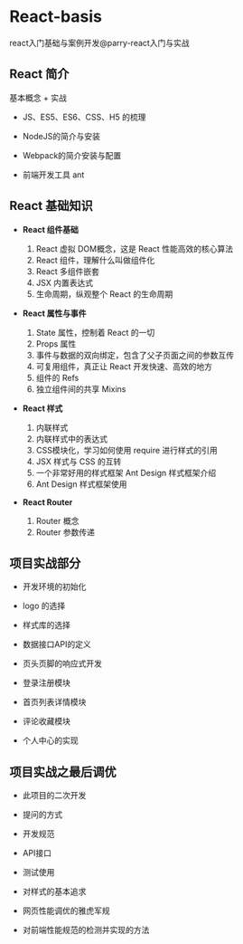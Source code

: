 # React-basis
react入门基础与案例开发@parry-react入门与实战



## React 简介

基本概念 + 实战

- JS、ES5、ES6、CSS、H5 的梳理

- NodeJS的简介与安装

- Webpack的简介安装与配置

- 前端开发工具 ant

  

## React 基础知识

- **React 组件基础**

  1.  React 虚拟 DOM概念，这是 React 性能高效的核心算法
  2.  React 组件，理解什么叫做组件化
  3.  React 多组件嵌套
  4.  JSX 内置表达式
  5.  生命周期，纵观整个 React 的生命周期

- **React 属性与事件**

  1.  State 属性，控制着 React 的一切 
  2.  Props 属性
  3. 事件与数据的双向绑定，包含了父子页面之间的参数互传
  4. 可复用组件，真正让 React 开发快速、高效的地方
  5.  组件的 Refs
  6. 独立组件间的共享 Mixins

- **React 样式**

  1. 内联样式
  2. 内联样式中的表达式
  3. CSS模块化，学习如何使用 require 进行样式的引用
  4. JSX 样式与 CSS 的互转
  5. 一个非常好用的样式框架 Ant Design 样式框架介绍
  6. Ant Design 样式框架使用

- **React Router**

  1. Router 概念
  2. Router 参数传递

  

## 项目实战部分

- 开发环境的初始化

- logo 的选择

- 样式库的选择

- 数据接口API的定义

- 页头页脚的响应式开发

- 登录注册模块

- 首页列表详情模块

- 评论收藏模块

- 个人中心的实现

  

## 项目实战之最后调优

- 此项目的二次开发

- 提问的方式

- 开发规范

- API接口

- 测试使用

- 对样式的基本追求

- 网页性能调优的雅虎军规

- 对前端性能规范的检测并实现的方法

  







